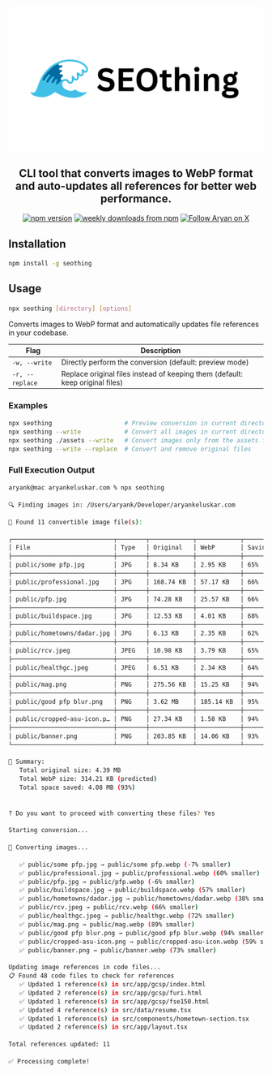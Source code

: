 <div align="center">
<img src="./assets/SEOthing.png" alt="SEOthing Banner" />
</div>

<h2 align="center">CLI tool that converts images to WebP format and auto-updates all references for better web performance.</h2>

<p align="center">
<a href="https://www.npmjs.com/package/seothing">
<img alt="npm version" src="https://img.shields.io/npm/v/seothing.svg?style=flat-square"></a>
<a href="https://www.npmjs.com/package/seothing">
<img alt="weekly downloads from npm" src="https://img.shields.io/npm/dw/seothing.svg?style=flat-square"></a>
<a href="https://x.com/intent/follow?screen_name=aryankeluscar">
<img alt="Follow Aryan on X" src="https://img.shields.io/badge/%40aryankeluscar-9f9f9f?style=flat-square&logo=x&labelColor=555"></a>
</p>

## Installation

```bash
npm install -g seothing
```

## Usage

```bash
npx seothing [directory] [options]
```

Converts images to WebP format and automatically updates file references in your codebase.

| Flag | Description |
|------|-------------|
| `-w, --write` | Directly perform the conversion (default: preview mode) |
| `-r, --replace` | Replace original files instead of keeping them (default: keep original files) |

### Examples

```bash
npx seothing                    # Preview conversion in current directory
npx seothing --write            # Convert all images in current directory  
npx seothing ./assets --write   # Convert images only from the assets folder
npx seothing --write --replace  # Convert and remove original files
```

### Full Execution Output

```bash
aryank@mac aryankeluskar.com % npx seothing

🔍 Finding images in: /Users/aryank/Developer/aryankeluskar.com

📸 Found 11 convertible image file(s):

┌────────────────────────────┬────────┬────────────┬────────────┬────────────┐
│ File                       │ Type   │ Original   │ WebP       │ Savings    │
├────────────────────────────┼────────┼────────────┼────────────┼────────────┤
│ public/some pfp.jpg        │ JPG    │ 8.34 KB    │ 2.95 KB    │ 65%        │
├────────────────────────────┼────────┼────────────┼────────────┼────────────┤
│ public/professional.jpg    │ JPG    │ 168.74 KB  │ 57.17 KB   │ 66%        │
├────────────────────────────┼────────┼────────────┼────────────┼────────────┤
│ public/pfp.jpg             │ JPG    │ 74.28 KB   │ 25.57 KB   │ 66%        │
├────────────────────────────┼────────┼────────────┼────────────┼────────────┤
│ public/buildspace.jpg      │ JPG    │ 12.53 KB   │ 4.01 KB    │ 68%        │
├────────────────────────────┼────────┼────────────┼────────────┼────────────┤
│ public/hometowns/dadar.jpg │ JPG    │ 6.13 KB    │ 2.35 KB    │ 62%        │
├────────────────────────────┼────────┼────────────┼────────────┼────────────┤
│ public/rcv.jpeg            │ JPEG   │ 10.98 KB   │ 3.79 KB    │ 65%        │
├────────────────────────────┼────────┼────────────┼────────────┼────────────┤
│ public/healthgc.jpeg       │ JPEG   │ 6.51 KB    │ 2.34 KB    │ 64%        │
├────────────────────────────┼────────┼────────────┼────────────┼────────────┤
│ public/mag.png             │ PNG    │ 275.56 KB  │ 15.25 KB   │ 94%        │
├────────────────────────────┼────────┼────────────┼────────────┼────────────┤
│ public/good pfp blur.png   │ PNG    │ 3.62 MB    │ 185.14 KB  │ 95%        │
├────────────────────────────┼────────┼────────────┼────────────┼────────────┤
│ public/cropped-asu-icon.p… │ PNG    │ 27.34 KB   │ 1.58 KB    │ 94%        │
├────────────────────────────┼────────┼────────────┼────────────┼────────────┤
│ public/banner.png          │ PNG    │ 203.85 KB  │ 14.06 KB   │ 93%        │
└────────────────────────────┴────────┴────────────┴────────────┴────────────┘

📝 Summary:
   Total original size: 4.39 MB
   Total WebP size: 314.21 KB (predicted)
   Total space saved: 4.08 MB (93%)


? Do you want to proceed with converting these files? Yes

Starting conversion...

📸 Converting images...

   ✅ public/some pfp.jpg → public/some pfp.webp (-7% smaller)
   ✅ public/professional.jpg → public/professional.webp (60% smaller)
   ✅ public/pfp.jpg → public/pfp.webp (-6% smaller)
   ✅ public/buildspace.jpg → public/buildspace.webp (57% smaller)
   ✅ public/hometowns/dadar.jpg → public/hometowns/dadar.webp (38% smaller)
   ✅ public/rcv.jpeg → public/rcv.webp (66% smaller)
   ✅ public/healthgc.jpeg → public/healthgc.webp (72% smaller)
   ✅ public/mag.png → public/mag.webp (89% smaller)
   ✅ public/good pfp blur.png → public/good pfp blur.webp (94% smaller)
   ✅ public/cropped-asu-icon.png → public/cropped-asu-icon.webp (59% smaller)
   ✅ public/banner.png → public/banner.webp (73% smaller)

Updating image references in code files...
📋 Found 48 code files to check for references
   ✅ Updated 1 reference(s) in src/app/gcsp/index.html
   ✅ Updated 2 reference(s) in src/app/gcsp/furi.html
   ✅ Updated 1 reference(s) in src/app/gcsp/fse150.html
   ✅ Updated 4 reference(s) in src/data/resume.tsx
   ✅ Updated 1 reference(s) in src/components/hometown-section.tsx
   ✅ Updated 2 reference(s) in src/app/layout.tsx

Total references updated: 11

✅ Processing complete!
```